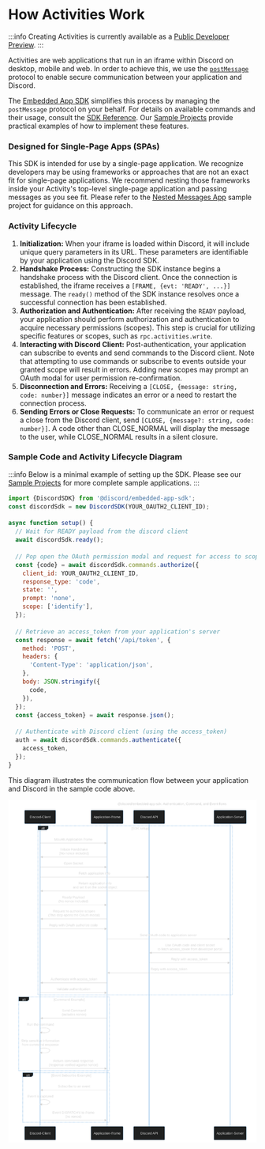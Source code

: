 # How Activities Work

:::info
Creating Activities is currently available as a [Public Developer Preview](/docs/activities/overview#public-developer-preview).
:::

Activities are web applications that run in an iframe within Discord on desktop, mobile and web. In order to achieve this, we use the [`postMessage`](https://developer.mozilla.org/en-US/docs/Web/API/Window/postMessage) protocol to enable secure communication between your application and Discord.

The [Embedded App SDK](https://github.com/discord/embedded-app-sdk) simplifies this process by managing the `postMessage` protocol on your behalf. For details on available commands and their usage, consult the [SDK Reference](/docs/developer-tools/embedded-app-sdk). Our [Sample Projects](/docs/activities/overview#sample-projects) provide practical examples of how to implement these features.

### Designed for Single-Page Apps (SPAs)

This SDK is intended for use by a single-page application. We recognize developers may be using frameworks or approaches that are not an exact fit for single-page applications. We recommend nesting those frameworks inside your Activity's top-level single-page application and passing messages as you see fit. Please refer to the [Nested Messages App](/docs/activities/overview#sample-projects) sample project for guidance on this approach.

### Activity Lifecycle

1. **Initialization:** When your iframe is loaded within Discord, it will include unique query parameters in its URL. These parameters are identifiable by your application using the Discord SDK.
2. **Handshake Process:** Constructing the SDK instance begins a handshake process with the Discord client. Once the connection is established, the iframe receives a `[FRAME, {evt: 'READY', ...}]` message. The `ready()` method of the SDK instance resolves once a successful connection has been established.
3. **Authorization and Authentication:** After receiving the `READY` payload, your application should perform authorization and authentication to acquire necessary permissions (scopes). This step is crucial for utilizing specific features or scopes, such as `rpc.activities.write`.
4. **Interacting with Discord Client:** Post-authentication, your application can subscribe to events and send commands to the Discord client. Note that attempting to use commands or subscribe to events outside your granted scope will result in errors. Adding new scopes may prompt an OAuth modal for user permission re-confirmation.
5. **Disconnection and Errors:** Receiving a `[CLOSE, {message: string, code: number}]` message indicates an error or a need to restart the connection process.
6. **Sending Errors or Close Requests:** To communicate an error or request a close from the Discord client, send `[CLOSE, {message?: string, code: number}]`. A code other than CLOSE_NORMAL will display the message to the user, while CLOSE_NORMAL results in a silent closure.

### Sample Code and Activity Lifecycle Diagram

:::info
Below is a minimal example of setting up the SDK. Please see our [Sample Projects](/docs/activities/overview#sample-projects) for more complete sample applications.
:::

```javascript
import {DiscordSDK} from '@discord/embedded-app-sdk';
const discordSdk = new DiscordSDK(YOUR_OAUTH2_CLIENT_ID);

async function setup() {
  // Wait for READY payload from the discord client
  await discordSdk.ready();

  // Pop open the OAuth permission modal and request for access to scopes listed in scope array below
  const {code} = await discordSdk.commands.authorize({
    client_id: YOUR_OAUTH2_CLIENT_ID,
    response_type: 'code',
    state: '',
    prompt: 'none',
    scope: ['identify'],
  });

  // Retrieve an access_token from your application's server
  const response = await fetch('/api/token', {
    method: 'POST',
    headers: {
      'Content-Type': 'application/json',
    },
    body: JSON.stringify({
      code,
    }),
  });
  const {access_token} = await response.json();

  // Authenticate with Discord client (using the access_token)
  auth = await discordSdk.commands.authenticate({
    access_token,
  });
}
```

This diagram illustrates the communication flow between your application and Discord in the sample code above.

![Diagram of how Activities communicate with Discord](/images/activities/embedded-app-flow-diagram.svg)